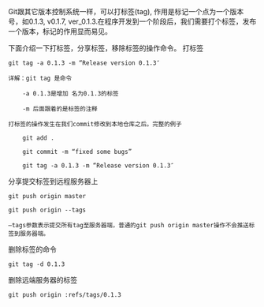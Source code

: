 Git跟其它版本控制系统一样，可以打标签(tag), 作用是标记一个点为一个版本号，如0.1.3, v0.1.7, ver_0.1.3.在程序开发到一个阶段后，我们需要打个标签，发布一个版本，标记的作用显而易见。

下面介绍一下打标签，分享标签，移除标签的操作命令。
打标签

    git tag -a 0.1.3 -m “Release version 0.1.3″

    详解：git tag 是命令

        -a 0.1.3是增加 名为0.1.3的标签

        -m 后面跟着的是标签的注释

    打标签的操作发生在我们commit修改到本地仓库之后。完整的例子

        git add .

        git commit -m “fixed some bugs”

        git tag -a 0.1.3 -m “Release version 0.1.3″
分享提交标签到远程服务器上

    git push origin master

    git push origin --tags

    –tags参数表示提交所有tag至服务器端，普通的git push origin master操作不会推送标签到服务器端。
删除标签的命令

    git tag -d 0.1.3
删除远端服务器的标签

    git push origin :refs/tags/0.1.3